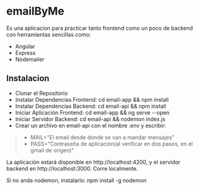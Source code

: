 # emailByMe

Es una aplicacion para practicar tanto frontend como un poco de backend con herramientas sencillas como:
- Angular
- Express
- Nodemailer

## Instalacion
- Clonar el Repositorio
- Instalar Dependencias Frontend: cd email-app && npm install
- Instalar Dependencias Backend: cd email-api && npm install
- Iniciar Aplicación Frontend: cd email-app && ng serve --open
- Iniciar Servidor Backend: cd email-api && nodemon index.js
- Crear un archivo en email-api con el nombre .env y escribir:
>- MAIL="El email desde donde se van a mandar mensajes"
>- PASS="Contraseña de aplicacion(al verificar en dos pasos, en el gmail de origen)"

La aplicación estará disponible en http://localhost:4200, y el servidor backend en http://localhost:3000. Corre localmente. 

Si no anda nodemon, instalarlo:
npm install -g nodemon
